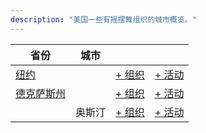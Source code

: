 ```yaml
---
description: "美国一些有摇摆舞组织的城市概览。"
---
```


| 省份 | 城市 | | |
| --- | --- | --- | --- |
| [纽约](index.md#new-york) | | [+ 组织](https://github.com/swingdance/orgs/issues/new?assignees=&labels=add+org&projects=&template=02-add_entity.yml&title=%5Ben_US%5D%20%3CName%3E&region=en_US&province=New%20York&city=New%20York) | [+ 活动](https://github.com/swingdance/events/issues/new?assignees=&labels=add+event&projects=&template=02-add_entity.yml&title=%5Ben_US%5D%20%3CName%3E&region=en_US&province=New%20York&city=New%20York&org_id=) |
| [德克萨斯州](index.md#texas) | | [+ 组织](https://github.com/swingdance/orgs/issues/new?assignees=&labels=add+org&projects=&template=02-add_entity.yml&title=%5Ben_US%5D%20%3CName%3E&region=en_US&province=Texas&city=) | [+ 活动](https://github.com/swingdance/events/issues/new?assignees=&labels=add+event&projects=&template=02-add_entity.yml&title=%5Ben_US%5D%20%3CName%3E&region=en_US&province=Texas&city=&org_id=) |
| | 奥斯汀 | [+ 组织](https://github.com/swingdance/orgs/issues/new?assignees=&labels=add+org&projects=&template=02-add_entity.yml&title=%5Ben_US%5D%20%3CName%3E&region=en_US&province=Texas&city=Austin) | [+ 活动](https://github.com/swingdance/events/issues/new?assignees=&labels=add+event&projects=&template=02-add_entity.yml&title=%5Ben_US%5D%20%3CName%3E&region=en_US&province=Texas&city=Austin&org_id=) |
